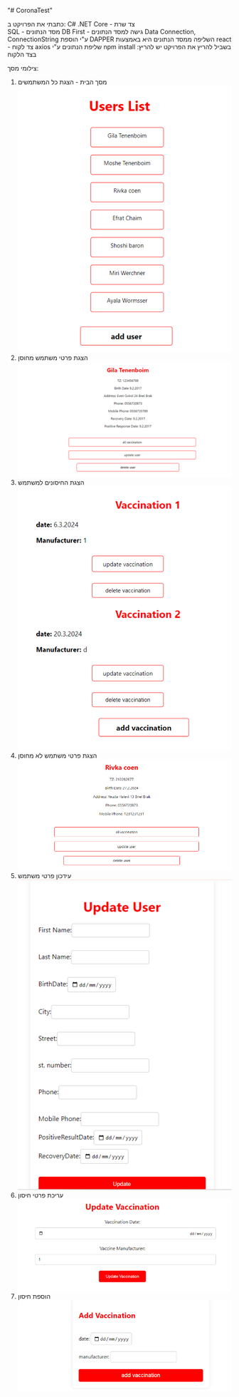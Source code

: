 "# CoronaTest" 

כתבתי את הפרויקט ב: 
C# .NET Core - צד שרת  
SQL - מסד הנתונים 
DB First - גישה למסד הנתונים 
Data Connection, ConnectionString ע"י הוספת 
DAPPER השליפה ממסד הנתונים היא באמצעות 
react - צד לקוח 
axios שליפת הנתונים ע"י 
npm install :בשביל להריץ את הפרויקט יש להריץ בצד הלקוח

צילומי מסך: 

1. מסך הבית - הצגת כל המשתמשים 
![alt text](image.png)
2. הצגת פרטי משתמש מחוסן
![alt text](image-1.png) 
3. הצגת החיסונים למשתמש
![alt text](image-3.png)
4. הצגת פרטי משתמש לא מחוסן 
![alt text](image-2.png)
5. עידכון פרטי משתמש
![alt text](image-4.png)
6. עריכת פרטי חיסון 
![alt text](image-5.png)
7. הוספת חיסון 
![alt text](image-6.png)
